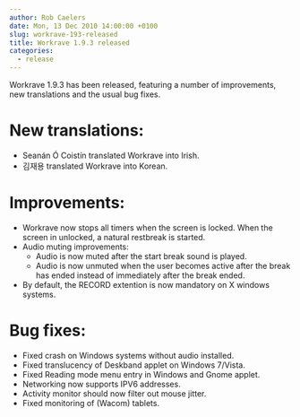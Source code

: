```yaml
---
author: Rob Caelers
date: Mon, 13 Dec 2010 14:00:00 +0100
slug: workrave-193-released
title: Workrave 1.9.3 released
categories:
  - release
---
```

Workrave 1.9.3 has been released, featuring a number of improvements,
new translations and the usual bug fixes.
<!--more-->

# New translations:

- Seanán Ó Coistín translated Workrave into Irish.
- 김재용 translated Workrave into Korean.

# Improvements:

- Workrave now stops all timers when the screen is locked. When the screen in
  unlocked, a natural restbreak is started.
- Audio muting improvements:
  - Audio is now muted after the start break sound is played.
  - Audio is now unmuted when the user becomes active after the
    break has ended instead of immediately after the break ended.
- By default, the RECORD extention is now mandatory on X windows
  systems.

# Bug fixes:

- Fixed crash on Windows systems without audio installed.
- Fixed translucency of Deskband applet on Windows 7/Vista.
- Fixed Reading mode menu entry in Windows and Gnome applet.
- Networking now supports IPV6 addresses.
- Activity monitor should now filter out mouse jitter.
- Fixed monitoring of (Wacom) tablets.
